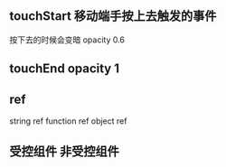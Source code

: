 ## touchStart 移动端手按上去触发的事件
  按下去的时候会变暗 opacity 0.6

## touchEnd  opacity 1

## ref
  string ref
  function ref 
  object ref

## 受控组件 非受控组件
